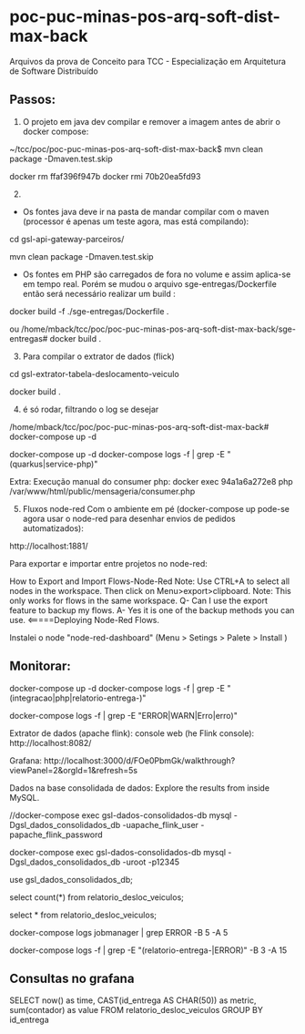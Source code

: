 # poc-puc-minas-pos-arq-soft-dist-max-back
Arquivos da prova de Conceito para TCC - Especialização em Arquitetura de Software Distribuído


## Passos:

1) O projeto em java dev compilar e remover a imagem antes de abrir o docker compose:

~/tcc/poc/poc-puc-minas-pos-arq-soft-dist-max-back$ mvn clean package -Dmaven.test.skip

docker rm ffaf396f947b
docker rmi 70b20ea5fd93

2) 
- Os fontes java deve ir na pasta de mandar compilar com o maven (processor é apenas um teste agora, mas está compilando):

cd gsl-api-gateway-parceiros/

mvn clean package -Dmaven.test.skip


- Os fontes em PHP são carregados de fora no volume e assim aplica-se em tempo real.
Porém se mudou o arquivo sge-entregas/Dockerfile então será necessário realizar um build :

docker build -f ./sge-entregas/Dockerfile .

ou
/home/mback/tcc/poc/poc-puc-minas-pos-arq-soft-dist-max-back/sge-entregas# docker build .

3) Para compilar o extrator de dados (flick)

cd gsl-extrator-tabela-deslocamento-veiculo

docker build .


4) é só rodar, filtrando o log se desejar

/home/mback/tcc/poc/poc-puc-minas-pos-arq-soft-dist-max-back# docker-compose up -d

docker-compose up -d
docker-compose logs -f | grep -E "(quarkus|service-php)"


Extra: Execução manual do consumer php:
docker exec 94a1a6a272e8 php /var/www/html/public/mensageria/consumer.php


5) Fluxos node-red
Com o ambiente em pé (docker-compose up pode-se agora usar o node-red para desenhar envios de pedidos automatizados):

http://localhost:1881/

Para exportar e importar entre projetos no node-red:

How to Export and Import Flows-Node-Red
Note: Use CTRL+A to select all nodes in the workspace.
Then click on Menu>export>clipboard.
Note: This only works for flows in the same workspace.
Q- Can I use the export feature to backup my flows.
A- Yes it is one of the backup methods you can use.
<=====Deploying Node-Red Flows.

Instalei o node "node-red-dashboard" (Menu > Setings > Palete > Install )




## Monitorar:

docker-compose up -d
docker-compose logs -f | grep -E "(integracao|php|relatorio-entrega-)"

docker-compose logs -f | grep -E "ERROR|WARN|Erro|erro)"


Extrator de dados (apache flink):
console web (he Flink console):
http://localhost:8082/

Grafana:
http://localhost:3000/d/FOe0PbmGk/walkthrough?viewPanel=2&orgId=1&refresh=5s

Dados na base consolidada de dados:
Explore the results from inside MySQL.

//docker-compose exec gsl-dados-consolidados-db mysql -Dgsl_dados_consolidados_db -uapache_flink_user -papache_flink_password

docker-compose exec gsl-dados-consolidados-db mysql -Dgsl_dados_consolidados_db -uroot -p12345

use gsl_dados_consolidados_db;


select count(*) from relatorio_desloc_veiculos;

select * from relatorio_desloc_veiculos;


docker-compose logs jobmanager | grep ERROR -B 5 -A 5

docker-compose logs -f | grep -E "(relatorio-entrega-|ERROR)" -B 3 -A 15



## Consultas no grafana

SELECT 
  now() as time,
  CAST(id_entrega AS CHAR(50)) as metric,
  sum(contador) as value
FROM 
  relatorio_desloc_veiculos
GROUP BY
  id_entrega

